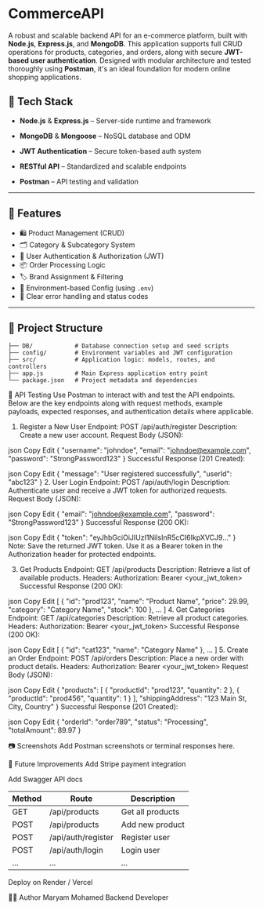 # CommerceAPI 

A robust and scalable backend API for an e-commerce platform, built with **Node.js**, **Express.js**, and **MongoDB**. This application supports full CRUD operations for products, categories, and orders, along with secure **JWT-based user authentication**. Designed with modular architecture and tested thoroughly using **Postman**, it's an ideal foundation for modern online shopping applications.

## 🔧 Tech Stack

- **Node.js** & **Express.js** – Server-side runtime and framework

- **MongoDB** & **Mongoose** – NoSQL database and ODM

- **JWT Authentication** – Secure token-based auth system

- **RESTful API** – Standardized and scalable endpoints

- **Postman** – API testing and validation

---

## 🚀 Features

- 🛍️ Product Management (CRUD)
- 🗂️ Category & Subcategory System
- 🔐 User Authentication & Authorization (JWT)
- 📦 Order Processing Logic
- 🏷️ Brand Assignment & Filtering
- 📄 Environment-based Config (using `.env`)
- 💬 Clear error handling and status codes

---

## 📁 Project Structure

```
├── DB/            # Database connection setup and seed scripts
├── config/        # Environment variables and JWT configuration
├── src/           # Application logic: models, routes, and controllers
├── app.js         # Main Express application entry point
└── package.json   # Project metadata and dependencies
```




🧪 API Testing
Use Postman to interact with and test the API endpoints. Below are the key endpoints along with request methods, example payloads, expected responses, and authentication details where applicable.

1. Register a New User
Endpoint: POST /api/auth/register
Description: Create a new user account.
Request Body (JSON):

json
Copy
Edit
{
  "username": "johndoe",
  "email": "johndoe@example.com",
  "password": "StrongPassword123"
}
Successful Response (201 Created):

json
Copy
Edit
{
  "message": "User registered successfully",
  "userId": "abc123"
}
2. User Login
Endpoint: POST /api/auth/login
Description: Authenticate user and receive a JWT token for authorized requests.
Request Body (JSON):

json
Copy
Edit
{
  "email": "johndoe@example.com",
  "password": "StrongPassword123"
}
Successful Response (200 OK):

json
Copy
Edit
{
  "token": "eyJhbGciOiJIUzI1NiIsInR5cCI6IkpXVCJ9..."
}
Note: Save the returned JWT token. Use it as a Bearer token in the Authorization header for protected endpoints.

3. Get Products
Endpoint: GET /api/products
Description: Retrieve a list of available products.
Headers:
Authorization: Bearer <your_jwt_token>
Successful Response (200 OK):

json
Copy
Edit
[
  {
    "id": "prod123",
    "name": "Product Name",
    "price": 29.99,
    "category": "Category Name",
    "stock": 100
  },
  ...
]
4. Get Categories
Endpoint: GET /api/categories
Description: Retrieve all product categories.
Headers:
Authorization: Bearer <your_jwt_token>
Successful Response (200 OK):

json
Copy
Edit
[
  {
    "id": "cat123",
    "name": "Category Name"
  },
  ...
]
5. Create an Order
Endpoint: POST /api/orders
Description: Place a new order with product details.
Headers:
Authorization: Bearer <your_jwt_token>
Request Body (JSON):

json
Copy
Edit
{
  "products": [
    { "productId": "prod123", "quantity": 2 },
    { "productId": "prod456", "quantity": 1 }
  ],
  "shippingAddress": "123 Main St, City, Country"
}
Successful Response (201 Created):

json
Copy
Edit
{
  "orderId": "order789",
  "status": "Processing",
  "totalAmount": 89.97
}



📷 Screenshots
Add Postman screenshots or terminal responses here.

📌 Future Improvements
Add Stripe payment integration

Add Swagger API docs



| Method | Route              | Description      |
| ------ | ------------------ | ---------------- |
| GET    | /api/products      | Get all products |
| POST   | /api/products      | Add new product  |
| POST   | /api/auth/register | Register user    |
| POST   | /api/auth/login    | Login user       |
| ...    | ...                | ...              |


Deploy on Render / Vercel

👩‍💻 Author
Maryam Mohamed
Backend Developer

